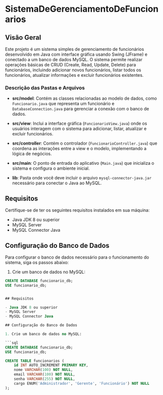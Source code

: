 # SistemaDeGerenciamentoDeFuncionarios

## Visão Geral

Este projeto é um sistema simples de gerenciamento de funcionários desenvolvido em Java com interface gráfica usando Swing (JFrame) e conectado a um banco de dados MySQL. O sistema permite realizar operações básicas de CRUD (Create, Read, Update, Delete) para funcionários, incluindo adicionar novos funcionários, listar todos os funcionários, atualizar informações e excluir funcionários existentes.

### Descrição das Pastas e Arquivos

- **src/model**: Contém as classes relacionadas ao modelo de dados, como `Funcionario.java` que representa um funcionário e `DatabaseConnection.java` para gerenciar a conexão com o banco de dados.
  
- **src/view**: Inclui a interface gráfica (`FuncionarioView.java`) onde os usuários interagem com o sistema para adicionar, listar, atualizar e excluir funcionários.

- **src/controller**: Contém o controlador (`FuncionarioController.java`) que coordena as interações entre a view e o modelo, implementando a lógica de negócios.

- **src/main**: O ponto de entrada do aplicativo (`Main.java`) que inicializa o sistema e configura o ambiente inicial.

- **lib**: Pasta onde você deve incluir o arquivo `mysql-connector-java.jar` necessário para conectar o Java ao MySQL.

## Requisitos

Certifique-se de ter os seguintes requisitos instalados em sua máquina:

- Java JDK 8 ou superior
- MySQL Server
- MySQL Connector Java

## Configuração do Banco de Dados

Para configurar o banco de dados necessário para o funcionamento do sistema, siga os passos abaixo:

1. Crie um banco de dados no MySQL:

```sql
CREATE DATABASE funcionario_db;
USE funcionario_db;


## Requisitos

- Java JDK 8 ou superior
- MySQL Server
- MySQL Connector Java

## Configuração do Banco de Dados

1. Crie um banco de dados no MySQL:

```sql
CREATE DATABASE funcionario_db;
USE funcionario_db;

CREATE TABLE funcionarios (
    id INT AUTO_INCREMENT PRIMARY KEY,
    nome VARCHAR(100) NOT NULL,
    email VARCHAR(100) NOT NULL,
    senha VARCHAR(255) NOT NULL,
    cargo ENUM('Administrador', 'Gerente', 'Funcionário') NOT NULL
);

